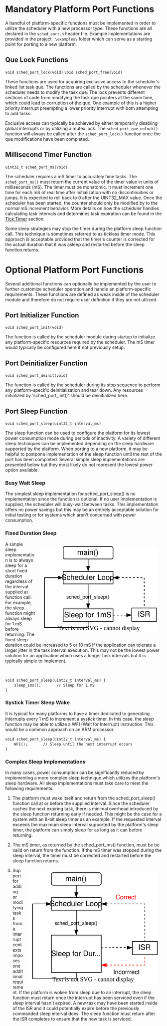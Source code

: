 # Mandatory Platform Port Functions

A handful of platform-specific functions must be implemented in order to 
utilize the scheduler with a new processor type.   These functions are all 
declared in the `sched_port.h` header file.  Example implementations are 
provided in the project `.\examples\` folder which can serve as a starting 
point for porting to a new platform.

## Que Lock Functions

`void sched_port_lock(void)`
`void sched_port_free(void)`

These functions are used for acquiring exclusive access to the scheduler's 
linked list task que.  The functions are called by the scheduler whenever the
scheduler needs to modify the task que.  The lock prevents different sections 
of code from modifying the task que pointers at the same time, which could 
lead to corruption of the que.  One example of this is a higher priority 
interrupt preempting a lower priority interrupt with both attempting to add 
tasks. 

Exclusive access can typically be achieved by either temporarily disabling 
global interrupts or by utilizing a mutex lock.  The `sched_port_que_unlock()` 
function will always be called after the `sched_port_lock()` function once the 
que modifications have been completed.

## Millisecond Timer Function

`uint32_t sched_port_ms(void)`

The scheduler requires a  mS timer to accurately time tasks. The 
`sched_port_ms()` must return the current value of the timer value in units of 
milliseconds (mS). The timer must be monatomic.  It must increment one time for 
each mS of real time after initialization with no discontinuities or jumps.  It 
is expected to roll back to 0 after the UINT32_MAX value.  Once the scheduler 
has been started, the counter should only be modified by to the normal mS 
increment behavior.  More details on how the scheduler handles calculating 
task intervals and determines task expiration can be found in the 
[Tick Timer](tick_timer.md) section.

Some sleep strategies may stop the timer during the platform sleep function 
call.  This technique is sometimes referred to as tickless timer mode.   This 
approach is acceptable provided that the timer's counter is corrected for the 
actual duration that it was asleep and restarted before the sleep function 
returns.  

# Optional Platform Port Functions

Several additional functions can optionally be implemented by the user to 
further customize scheduler operation and handle an platform-specific 
requirements.  These functions are defined as weak inside of the scheduler 
module and therefore do not require user definition if they are not utilized.

## Port Initializer Function

`void sched_port_init(void)`

The function is called by the scheduler module during startup to initialize 
any platform-specific resources required by the scheduler.  The mS timer would 
typically be configured here if not previously setup.

## Port Deinitializer Function
`void sched_port_deinit(void)`

The function is called by the scheduler during its stop sequence to perform any 
platform-specific deinitialization and tear down.  Any resources initialized by 
'sched_port_init()' should be deinitialized here.  

## Port Sleep Function

`void sched_port_sleep(uint32_t interval_ms)`

The sleep function can be used to configure the platform for its lowest power 
consumption mode during periods of inactivity.  A variety of different sleep 
techniques can be implemented depending on the sleep hardware supported by the 
platform.   When porting to a new platform, it may be helpful to postpone 
implementation of the sleep function until the rest of the port has been 
completed. Several simple sleep implementations are presented below but they 
most likely do not represent the lowest power option available.

### Busy Wait Sleep

The simplest sleep implementation for sched_port_sleep() is no implementation 
since the function is optional.  If no user implementation is supplied, the 
scheduler will busy-wait between tasks.  This implementation offers no power 
savings but this may be an entirely acceptable solution for initial testing 
or for systems which aren't concerned with power consumption.

### Fixed Duration Sleep

<img src="./img/port_sleep_fixed.svg" align="right" hspace="15" vspace="15" alt="Fixed Sleep Time"> 

A simple sleep implementation is to always sleep for a short fixed duration 
regardless of the interval supplied at function call. For example, the sleep 
function might always sleep for 1 mS before returning.  The fixed sleep 
duration could be increased to 5 or 10 mS if the application can tolerate a 
larger jitter in the task interval execution.  This may not be the lowest 
power solution for an application which uses a longer task intervals but it 
is typically simple to implement.

<br clear="right"/>

```
void sched_port_sleep(uint32_t interval_ms) {
    sleep_1ms();       // Sleep for 1 mS
}
```

### Systick Timer Sleep Wake

It is typical for many platforms to have a timer dedicated to generating 
interrupts every 1 mS to increment a systick timer.  In this case, the sleep 
function may be able to utilize a WFI (Wait for Interrupt) instruction.   This 
would be a common approach on an ARM processor.

```
void sched_port_sleep(uint32_t interval_ms) {
    WFI();       // Sleep until the next interrupt occurs
}
```

### Complex Sleep Implementations

In many cases, power consumption can be significantly reduced by implementing 
a more complex sleep technique which utilizes the platform's sleep 
hardware.  All sleep implementations must take care to meet the following 
requirements:

1. The platform must wake itself and return from the sched_port_sleep() 
function call at or before the supplied interval.  Since the scheduler caches 
the next expiring task, there is minimal overhead introduced by the sleep 
function returning early if needed.  This might be the case for a system with 
an 8-bit sleep timer as an example.  If the requested interval exceeds the 
maximum sleep interval supported by the platform's sleep timer, the platform 
can simply sleep for as long as it can before returning.

2. The mS timer, as returned by the sched_port_ms() function, must be be valid 
on return from the function.  If the mS timer was stopped during the sleep 
interval, the timer must be corrected and restarted before the sleep function 
returns.

<img src="./img/port_sleep_int.svg" align="right" hspace="15" vspace="15" alt="Sleep Interrupt"> 

3. Support for adding or modifying tasks from a interrupt contexts imposes 
one additional requirement. If the platform is woken from sleep due to an 
interrupt, the sleep function must return once the interrupt has been serviced 
even if the sleep interval hasn't expired.   A new task may have been started 
inside of the ISR and it could potentially expire before the previously 
commanded sleep interval does.  The sleep function must return after the ISR 
completes to ensure that the new task is serviced.  
<br clear="right"/>



